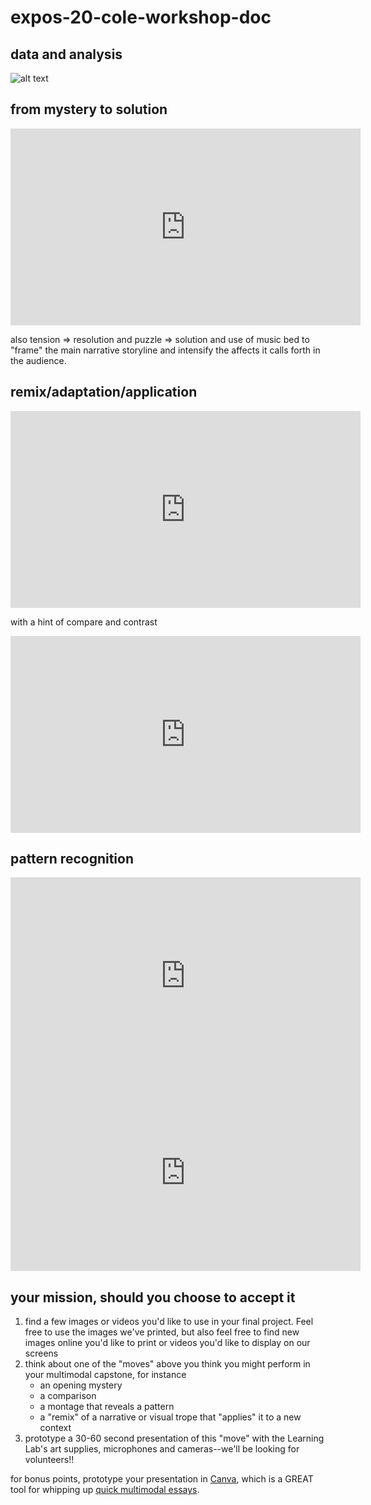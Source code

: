 # expos-20-cole-workshop-doc


## data and analysis

![alt text](https://files.slack.com/files-pri/T0HTW3H0V-F03B4D3DXGC/image_from_ios.jpg?pub_secret=1817f27e32)

## from mystery to solution

<iframe width="560" height="315" src="https://www.youtube.com/embed/nMSxiHuDa00" title="YouTube video player" frameborder="0" allow="accelerometer; autoplay; clipboard-write; encrypted-media; gyroscope; picture-in-picture" allowfullscreen></iframe>


also tension => resolution and puzzle => solution and use of music bed to "frame" the main narrative storyline and intensify the affects it calls forth in the audience.


## remix/adaptation/application

<iframe width="560" height="315" src="https://www.youtube.com/embed/VtvjbmoDx-I" title="YouTube video player" frameborder="0" allow="accelerometer; autoplay; clipboard-write; encrypted-media; gyroscope; picture-in-picture" allowfullscreen></iframe>

with a hint of compare and contrast

<iframe width="560" height="315" src="https://www.youtube.com/embed/Q3dvbM6Pias" title="YouTube video player" frameborder="0" allow="accelerometer; autoplay; clipboard-write; encrypted-media; gyroscope; picture-in-picture" allowfullscreen></iframe>


## pattern recognition

<iframe width="560" height="315" src="https://www.youtube.com/embed/_V10kWLh71U" title="YouTube video player" frameborder="0" allow="accelerometer; autoplay; clipboard-write; encrypted-media; gyroscope; picture-in-picture" allowfullscreen></iframe>

<iframe width="560" height="315" src="https://www.youtube.com/embed/Ml-ZP-_e_o4" title="YouTube video player" frameborder="0" allow="accelerometer; autoplay; clipboard-write; encrypted-media; gyroscope; picture-in-picture" allowfullscreen></iframe>

## your mission, should you choose to accept it

1. find a few images or videos you'd like to use in your final project. Feel free to use the images we've printed, but also feel free to find new images online you'd like to print or videos you'd like to display on our screens
2. think about one of the "moves" above you think you might perform in your multimodal capstone, for instance
    - an opening mystery
    - a comparison
    - a montage that reveals a pattern 
    - a "remix" of a narrative or visual trope that "applies" it to a new context
4. prototype a 30-60 second presentation of this "move" with the Learning Lab's art supplies, microphones and cameras--we'll be looking for volunteers!! 


for bonus points, prototype your presentation in [Canva](https://www.canva.com/), which is a GREAT tool for whipping up [quick multimodal essays](https://www.canva.com/design/DAEteRjpVR0/gMbHRq0WwLmjfzu7yIcNGQ/view?website#2).